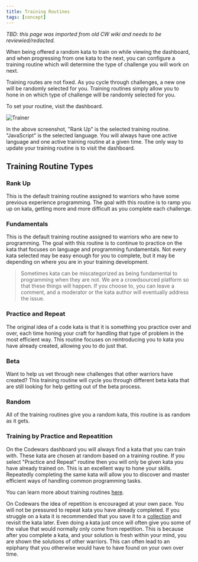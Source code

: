 ```yaml
---
title: Training Routines
tags: [concept]
---
```



_TBD: this page was imported from old CW wiki and needs to be reviewied/redacted._

When being offered a random kata to train on while viewing the dashboard, and when progressing from one kata to the next, you can configure a training routine which will determine the type of challenge you will work on next.

Training routes are not fixed. As you cycle through challenges, a new one will be randomly selected for you. Training routines simply allow you to hone in on which type of challenge will be randomly selected for you.

To set your routine, visit the dashboard.

![Trainer](https://www.evernote.com/l/AAVPux_lB7VGQYLilZD5TA8W2icd8h7qISIB/image.png)

In the above screenshot, "Rank Up" is the selected training routine. "JavaScript" is the selected language. You will always have one active language and one active training routine at a given time. The only way to update your training routine is to visit the dashboard.

## Training Routine Types

### Rank Up

This is the default training routine assigned to warriors who have some previous experience programming. The goal with this routine is to ramp you up on kata, getting more and more difficult as you complete each challenge.

### Fundamentals

This is the default training routine assigned to warriors who are new to programming. The goal with this routine is to continue to practice on the kata that focuses on language and programming fundamentals. Not every kata selected may be easy enough for you to complete, but it may be depending on where you are in your training development.

> Sometimes kata can be miscategorized as being fundamental to programming when they are not. We are a crowdsourced platform so that these things will happen. If you choose to, you can leave a comment, and a moderator or the kata author will eventually address the issue.

### Practice and Repeat

The original idea of a code kata is that it is something you practice over and over, each time honing your craft for handling that type of problem in the most efficient way. This routine focuses on reintroducing you to kata you have already created, allowing you to do just that.

### Beta

Want to help us vet through new challenges that other warriors have created? This training routine will cycle you through different beta kata that are still looking for help getting out of the beta process.

### Random

All of the training routines give you a random kata, this routine is as random as it gets.

### Training by Practice and Repeatition

On the Codewars dashboard you will always find a kata that you can train with. These kata are chosen at random based on a training routine. If you select "Practice and Repeat" routine then you will only be given kata you have already trained on. This is an excellent way to hone your skills. Repeatedly completing the same kata will allow you to discover and master efficient ways of handling common programming tasks.

You can learn more about training routines [here][kata-training-routines].

On Codewars the idea of repetition is encouraged at your own pace. You will not be pressured to repeat kata you have already completed. If you struggle on a kata it is recommended that you save it to a [collection][kata-collections] and revisit the kata later. Even doing a kata just once will often give you some of the value that would normally only come from repetition. This is because after you complete a kata, and your solution is fresh within your mind, you are shown the solutions of other warriors. This can often lead to an epiphany that you otherwise would have to have found on your own over time.


[kata-training-routines]: /concepts/kata/training-routines/
[kata-collections]: /concepts/kata/collections/
